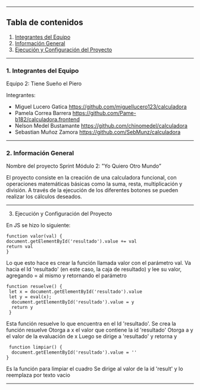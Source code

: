 ***
## Tabla de contenidos
1. [Integrantes del Equipo](#Integrantes-del-Equipo)
2. [Información General](#Información-General)
3. [Ejecución y Configuración del Proyecto](#Ejecución-y-Configuración-del-Proyecto)

***
### 1. Integrantes del Equipo <a name="Integrantes-del-Equipo"></a>

Equipo 2: Tiene Sueño el Piero

Integrantes:
- Miguel Lucero Gatica https://github.com/miguellucero123/calculadora
- Pamela Correa Barrera https://github.com/Pame-b182/calculadora.frontend
- Nelson Medel Bustamante https://github.com/chinomedel/calculadora
- Sebastian Muñoz Zamora https://github.com/SebMunz/calculadora
***
### 2. Información General <a name="Información-General"></a>

Nombre del proyecto
    Sprint Módulo 2: "Yo Quiero Otro Mundo”

El proyecto consiste en la creación de una calculadora funcional, con operaciones matemáticas básicas como la suma, resta, multiplicación y división. A través de la ejecución de los diferentes botones se pueden realizar los cálculos deseados.
***
3. Ejecución y Configuración del Proyecto <a name="Ejecución-y-Configuración-del-Proyecto"></a>

En JS se hizo lo siguiente:

    function valor(val) {
    document.getElementById('resultado').value += val
    return val
    }

Lo que esto hace es crear la función llamada valor con el parámetro val.
Va hacia el Id 'resultado' (en este caso, la caja de resultado) y lee su valor, agregando = al mismo y retornando el parámetro

    function resuelve() {
     let x = document.getElementById('resultado').value
     let y = eval(x);
      document.getElementById('resultado').value = y
      return y
     }
  
Esta función resuelve lo que encuentra en el Id 'resultado'.
Se crea la función resuelve
Otorga a x el valor que contiene la id 'resultado'
Otorga a y el valor de la evaluación de x
Luego se dirige a 'resultado' y retorna y

     function limpiar() {
      document.getElementById('resultado').value = ''
    }

Es la función para limpiar el cuadro
Se dirige al valor de la id 'result' y lo reemplaza por texto vacio
***
